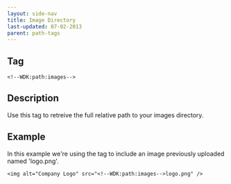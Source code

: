 ```yaml
---
layout: side-nav
title: Image Directory
last-updated: 07-02-2013
parent: path-tags
---
```


## Tag

`<!--WDK:path:images-->`

## Description

Use this tag to retreive the full relative path to your images directory.

## Example

In this example we're using the tag to include an image previously uploaded named 'logo.png'.

~~~
<img alt="Company Logo" src="<!--WDK:path:images-->logo.png" />
~~~
